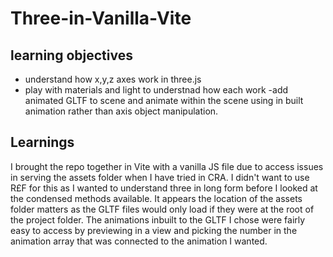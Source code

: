# Three-in-Vanilla-Vite

## learning objectives
 - understand how x,y,z axes work in three.js
  - play with materials and light to understnad how each work
   -add animated GLTF to scene and animate within the scene using in built animation rather than axis object manipulation.
   
 ## Learnings
 
 I brought the repo together in Vite with a vanilla JS file due to access issues in serving the assets folder when I have tried in CRA. I didn't want to use R£F for this as I wanted to understand three in long form before I looked at the condensed methods available.
 It appears the location of the assets folder matters as the GLTF files would only load if they were at the root of the project folder.
 The animations inbuilt to the GLTF I chose were fairly easy to access by previewing in a view and picking the number in the animation array that was connected to the animation I wanted.
